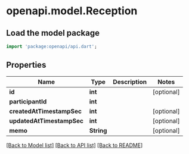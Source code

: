 # openapi.model.Reception

## Load the model package
```dart
import 'package:openapi/api.dart';
```

## Properties
Name | Type | Description | Notes
------------ | ------------- | ------------- | -------------
**id** | **int** |  | [optional] 
**participantId** | **int** |  | 
**createdAtTimestampSec** | **int** |  | [optional] 
**updatedAtTimestampSec** | **int** |  | [optional] 
**memo** | **String** |  | [optional] 

[[Back to Model list]](../README.md#documentation-for-models) [[Back to API list]](../README.md#documentation-for-api-endpoints) [[Back to README]](../README.md)


